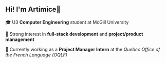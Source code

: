 ## Hi! I'm Artimice🪼
<p>🎓 U3 <b>Computer Engineering</b> student at McGill University</p>
<p>💫 Strong interest in <b>full-stack development</b> and <b>project/product management</b></p>
<p>💼 Currently working as a <b>Project Manager Intern</b> at the <i>Quebec Office of the French Language (OQLF)</i>  <p>

<!--
**artimirchi/artimirchi** is a ✨ _special_ ✨ repository because its `README.md` (this file) appears on your GitHub profile.

Here are some ideas to get you started:

- 🔭 I’m currently working on ...
- 🌱 I’m currently learning ...
- 👯 I’m looking to collaborate on ...
- 🤔 I’m looking for help with ...
- 💬 Ask me about ...
- 📫 How to reach me: ...
- 😄 Pronouns: ...
- ⚡ Fun fact: ...
-->
